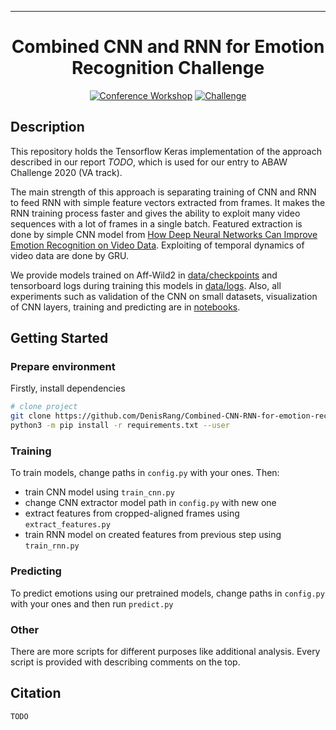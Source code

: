 
---   
<div align="center">    
 
# Combined CNN and RNN for Emotion Recognition Challenge

[![Conference Workshop](http://img.shields.io/badge/FG-2020-4b44ce.svg)](https://ibug.doc.ic.ac.uk/resources/affect-recognition-wild-unimulti-modal-analysis-va/) 
[![Challenge](http://img.shields.io/badge/ABAW-2020-4b44ce.svg)](https://ibug.doc.ic.ac.uk/resources/fg-2020-competition-affective-behavior-analysis/)   
</div>
 
## Description
This repository holds the Tensorflow Keras implementation of the approach described in our report *TODO*, which is used for our entry to ABAW Challenge 2020 (VA track).

The main strength of this approach is separating training of CNN and RNN to feed RNN with simple feature vectors extracted from frames. 
It makes the RNN training process faster and gives the ability to exploit many video sequences with a lot of frames in a single batch. 
Featured extraction is done by simple CNN model from [How Deep Neural Networks Can Improve Emotion Recognition on Video Data](https://arxiv.org/abs/1602.07377). 
Exploiting of temporal dynamics of video data are done by GRU.

We provide models trained on Aff-Wild2 in [data/checkpoints](data/checkpoints) and tensorboard logs during training this models in [data/logs](data/logs).
Also, all experiments such as validation of the CNN on small datasets, visualization of CNN layers, training and predicting are in [notebooks](notebooks).

## Getting Started   
### Prepare environment
Firstly, install dependencies
```bash
# clone project   
git clone https://github.com/DenisRang/Combined-CNN-RNN-for-emotion-recognition.git
python3 -m pip install -r requirements.txt --user
```
### Training
To train models, change paths in `config.py` with your ones. Then:
* train CNN model using `train_cnn.py` 
* change CNN extractor model path in `config.py` with new one
* extract features from cropped-aligned frames using `extract_features.py`
* train RNN model on created features from previous step using `train_rnn.py`
### Predicting
To predict emotions using our pretrained models, change paths in `config.py` with your ones and then run `predict.py`

### Other
There are more scripts for different purposes like additional analysis. 
Every script is provided with describing comments on the top.
## Citation   
```
TODO
```
